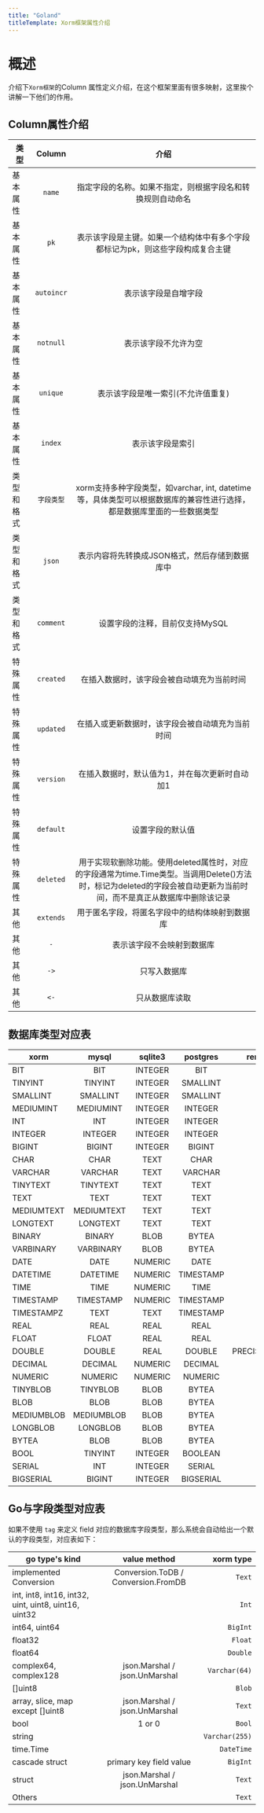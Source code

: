 ```yaml
---
title: "Goland"
titleTemplate: Xorm框架属性介绍
---
```


# 概述

介绍下`Xorm框架`的Column 属性定义介绍，在这个框架里面有很多映射，这里挨个讲解一下他们的作用。

## Column属性介绍


| 类型       |   Column   |                                                                                 介绍                                                                                  |
| ---------- | :--------: | :-------------------------------------------------------------------------------------------------------------------------------------------------------------------: |
| 基本属性   |   `name`   |                                                      指定字段的名称。如果不指定，则根据字段名和转换规则自动命名                                                       |
| 基本属性   |    `pk`    |                                            表示该字段是主键。如果一个结构体中有多个字段都标记为pk，则这些字段构成复合主键                                             |
| 基本属性   | `autoincr` |                                                                         表示该字段是自增字段                                                                          |
| 基本属性   | `notnull`  |                                                                         表示该字段不允许为空                                                                          |
| 基本属性   |  `unique`  |                                                                  表示该字段是唯一索引(不允许值重复)                                                                   |
| 基本属性   |  `index`   |                                                                           表示该字段是索引                                                                            |
| 类型和格式 | `字段类型` |                        xorm支持多种字段类型，如varchar, int, datetime等，具体类型可以根据数据库的兼容性进行选择，都是数据库里面的一些数据类型                         |
| 类型和格式 |   `json`   |                                                            表示内容将先转换成JSON格式，然后存储到数据库中                                                             |
| 类型和格式 | `comment`  |                                                                    设置字段的注释，目前仅支持MySQL                                                                    |
| 特殊属性   | `created`  |                                                              在插入数据时，该字段会被自动填充为当前时间                                                               |
| 特殊属性   | `updated`  |                                                           在插入或更新数据时，该字段会被自动填充为当前时间                                                            |
| 特殊属性   | `version`  |                                                            在插入数据时，默认值为1，并在每次更新时自动加1                                                             |
| 特殊属性   | `default`  |                                                                           设置字段的默认值                                                                            |
| 特殊属性   | `deleted`  | 用于实现软删除功能。使用deleted属性时，对应的字段通常为time.Time类型。当调用Delete()方法时，标记为deleted的字段会被自动更新为当前时间，而不是真正从数据库中删除该记录 |
| 其他       | `extends`  |                                                            用于匿名字段，将匿名字段中的结构体映射到数据库                                                             |
| 其他       |    `-`     |                                                                      表示该字段不会映射到数据库                                                                       |
| 其他       |    `->`    |                                                                             只写入数据库                                                                              |
| 其他       |    `<-`    |                                                                            只从数据库读取                                                                             |



## 数据库类型对应表

| xorm       |   mysql    | sqlite3 | postgres  |    remark |
| ---------- | :--------: | :-----: | :-------: | --------: |
| BIT        |    BIT     | INTEGER |    BIT    |           |
| TINYINT    |  TINYINT   | INTEGER | SMALLINT  |           |
| SMALLINT   |  SMALLINT  | INTEGER | SMALLINT  |           |
| MEDIUMINT  | MEDIUMINT  | INTEGER |  INTEGER  |           |
| INT        |    INT     | INTEGER |  INTEGER  |           |
| INTEGER    |  INTEGER   | INTEGER |  INTEGER  |           |
| BIGINT     |   BIGINT   | INTEGER |  BIGINT   |           |
| CHAR       |    CHAR    |  TEXT   |   CHAR    |           |
| VARCHAR    |  VARCHAR   |  TEXT   |  VARCHAR  |           |
| TINYTEXT   |  TINYTEXT  |  TEXT   |   TEXT    |           |
| TEXT       |    TEXT    |  TEXT   |   TEXT    |           |
| MEDIUMTEXT | MEDIUMTEXT |  TEXT   |   TEXT    |           |
| LONGTEXT   |  LONGTEXT  |  TEXT   |   TEXT    |           |
| BINARY     |   BINARY   |  BLOB   |   BYTEA   |           |
| VARBINARY  | VARBINARY  |  BLOB   |   BYTEA   |           |
| DATE       |    DATE    | NUMERIC |   DATE    |           |
| DATETIME   |  DATETIME  | NUMERIC | TIMESTAMP |           |
| TIME       |    TIME    | NUMERIC |   TIME    |           |
| TIMESTAMP  | TIMESTAMP  | NUMERIC | TIMESTAMP |           |
| TIMESTAMPZ |    TEXT    |  TEXT   | TIMESTAMP |      with |
| REAL       |    REAL    |  REAL   |   REAL    |           |
| FLOAT      |   FLOAT    |  REAL   |   REAL    |           |
| DOUBLE     |   DOUBLE   |  REAL   |  DOUBLE   | PRECISION |
| DECIMAL    |  DECIMAL   | NUMERIC |  DECIMAL  |           |
| NUMERIC    |  NUMERIC   | NUMERIC |  NUMERIC  |           |
| TINYBLOB   |  TINYBLOB  |  BLOB   |   BYTEA   |           |
| BLOB       |    BLOB    |  BLOB   |   BYTEA   |           |
| MEDIUMBLOB | MEDIUMBLOB |  BLOB   |   BYTEA   |           |
| LONGBLOB   |  LONGBLOB  |  BLOB   |   BYTEA   |           |
| BYTEA      |    BLOB    |  BLOB   |   BYTEA   |           |
| BOOL       |  TINYINT   | INTEGER |  BOOLEAN  |           |
| SERIAL     |    INT     | INTEGER |  SERIAL   |      auto |
| BIGSERIAL  |   BIGINT   | INTEGER | BIGSERIAL |      auto |



## Go与字段类型对应表


如果不使用 `tag` 来定义 field 对应的数据库字段类型，那么系统会自动给出一个默认的字段类型，对应表如下：

| go type's kind                                       |            value method             |      xorm type |
| ---------------------------------------------------- | :---------------------------------: | -------------: |
| implemented Conversion                               | Conversion.ToDB / Conversion.FromDB |         `Text` |
| int, int8, int16, int32, uint, uint8, uint16, uint32 |                                     |          `Int` |
| int64, uint64                                        |                                     |       `BigInt` |
| float32                                              |                                     |        `Float` |
| float64                                              |                                     |       `Double` |
| complex64, complex128                                |    json.Marshal / json.UnMarshal    |  `Varchar(64)` |
| []uint8                                              |                                     |         `Blob` |
| array, slice, map except []uint8                     |    json.Marshal / json.UnMarshal    |         `Text` |
| bool                                                 |               1 or 0                |         `Bool` |
| string                                               |                                     | `Varchar(255)` |
| time.Time                                            |                                     |     `DateTime` |
| cascade struct                                       |       primary key field value       |       `BigInt` |
| struct                                               |    json.Marshal / json.UnMarshal    |         `Text` |
| Others                                               |                                     |         `Text` |

